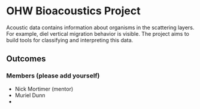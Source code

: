 # OHW Bioacoustics Project
Acoustic data contains information about organisms in the scattering layers. For example, diel vertical migration behavior is visible. The project aims to build tools for classifying and interpreting this data.

## Outcomes



### Members (please add yourself)
- Nick Mortimer (mentor)
- Muriel Dunn
- 
